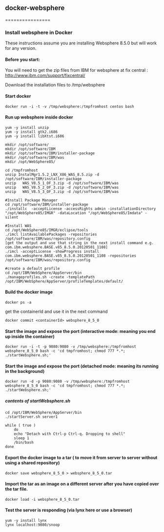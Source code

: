 ## docker-websphere
================

### Install websphere in Docker
These instructions assume you are installing Websphere 8.5.0 but will work for any version.

#### Before you start:
You will need to get the zip files from IBM for websphere at fix central : http://www.ibm.com/support/fixcentral/

Download the installation files to /tmp/websphere


#### Start docker 
 ```
 docker run -i -t -v /tmp/websphere:/tmpfromhost centos bash 
 ```

#### Run up websphere inside docker
 ```
yum -y install unzip
yum -y install gtk2.i686
yum -y install libXtst.i686

mkdir /opt/software/
mkdir /opt/software/IBM
mkdir /opt/software/IBM/installer-package
mkdir /opt/software/IBM/was
mkdir /opt/WebSphere85/

cd /tmpfromhost
unzip InstalMgr1.5.2_LNX_X86_WAS_8.5.zip -d /opt/software/IBM/installer-package
unzip   WAS_V8.5_1_OF_3.zip -d /opt/software/IBM/was
unzip   WAS_V8.5_2_OF_3.zip -d /opt/software/IBM/was
unzip   WAS_V8.5_3_OF_3.zip -d /opt/software/IBM/was

#Install Package Manager
cd /opt/software/IBM/installer-package
./installc  -acceptLicense -accessRights admin -installationDirectory "/opt/WebSphere85/IMGR" -dataLocation "/opt/WebSphere85/Imdata" -silent

#Install WAS
cd /opt/WebSphere85/IMGR/eclipse/tools
./imcl listAvailablePackages -repositories /opt/software/IBM/was/repository.config
[get the output and use that string in the next install command e.g. com.ibm.websphere.BASE.v85_8.5.0.20120501_1108]
./imcl -acceptLicense -showProgress install com.ibm.websphere.BASE.v85_8.5.0.20120501_1108 -repositories  /opt/software/IBM/was/repository.config

#create a default profile
cd /opt/IBM/WebSphere/AppServer/bin
./manageprofiles.sh -create -templatePath /opt/IBM/WebSphere/AppServer/profileTemplates/default/
 ```
 
#### Build the docker image
```
docker ps -a
```

get the containerId and use it in the next command

```
docker commit <containerId> websphere_8_5_0
```

#### Start the image and expose the port (interactive mode: meaning you end up inside the container)

``` 
docker run -i -t -p 9080:9080 -v /tmp/websphere:/tmpfromhost websphere_8_5_0 bash -c 'cd tmpfromhost; chmod 777 *.*; ./startWebsphere.sh;'
```

#### Start the image and expose the port (detached mode: meaning its running in the background)
```
docker run -d -p 9080:9080 -v /tmp/websphere:/tmpfromhost websphere_8_5_0 bash -c 'cd tmpfromhost; chmod 777 *.*; ./startWebsphere.sh;'
```

##### contents of startWebsphere.sh
```
cd /opt/IBM/WebSphere/AppServer/bin
./startServer.sh server1

while ( true )
    do
    echo "Detach with Ctrl-p Ctrl-q. Dropping to shell"
    sleep 1
    /bin/bash
done
```

#### Export the docker image to a tar ( to move it from server to server without using a shared repository)
```
docker save websphere_8_5_0 > websphere_8_5_0.tar
```
#### Import the tar as an image on a different server after you have copied over the tar file.
```
docker load -i websphere_8_5_0.tar
```

#### Test the server is responding (via lynx here or use a browser)
```
yum -y install lynx
lynx localhost:9080/snoop
```
